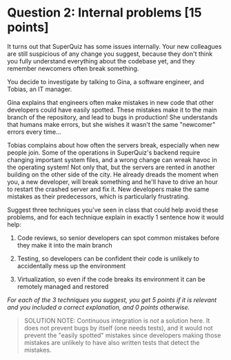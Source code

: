 # Question 2: Internal problems [15 points]

It turns out that SuperQuiz has some issues internally.
Your new colleagues are still suspicious of any change you suggest,
because they don't think you fully understand everything about the codebase yet,
and they remember newcomers often break something.

You decide to investigate by talking to Gina, a software engineer, and Tobias, an IT manager.

Gina explains that engineers often make mistakes in new code that other developers could have easily spotted.
These mistakes make it to the main branch of the repository, and lead to bugs in production!
She understands that humans make errors, but she wishes it wasn't the same "newcomer" errors every time...

Tobias complains about how often the servers break, especially when new people join.
Some of the operations in SuperQuiz's backend require changing important system files, and a wrong change can wreak havoc in the operating system!
Not only that, but the servers are rented in another building on the other side of the city.
He already dreads the moment when you, a new developer, will break something and he'll have to drive an hour to restart the crashed server and fix it.
New developers make the same mistakes as their predecessors, which is particularly frustrating.

Suggest three techniques you've seen in class that could help avoid these problems,
and for each technique explain in exactly 1 sentence how it would help:

1. Code reviews, so senior developers can spot common mistakes before they make it into the main branch

2. Testing, so developers can be confident their code is unlikely to accidentally mess up the environment

3. Virtualization, so even if the code breaks its environment it can be remotely managed and restored

_For each of the 3 techniques you suggest, you get 5 points if it is relevant and you included a correct explanation, and 0 points otherwise._

> SOLUTION NOTE:
> Continuous integration is _not_ a solution here. It does not prevent bugs by itself (one needs tests), and it would not prevent the "easily spotted" mistakes
> since developers making those mistakes are unlikely to have also written tests that detect the mistakes.
